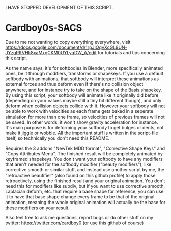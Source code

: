 I HAVE STOPPED DEVELOPMENT OF THIS SCRIPT.


# Cardboy0s-SACS


Due to me not wanting to copy everything everywhere, visit https://docs.google.com/document/d/1rpJIQqvXcGL9UN-JYzqRKVHk8xaMxgCKM0UYLyqDW_A/edit for tutorials and tips concerning this script.

As the name says, it's for softbodies in Blender, more specifically animated ones, be it through modifiers, transforms or shapekeys. If you use a default softbody with animations, that softbody will interpret these animations as external forces and thus deform even if there's no collision object anywhere, and for instance try to take on the shape of the Basis shapekey. By using this script, your softbody will animate like it originally did before (depending on your values maybe still a tiny bit different though), and only deform when collision objects collide with it. However your softbody will not be able to work with velocities as each frame gets baked in a seperate simulation for more than one frame, so velocities of previous frames will not be saved. In other words, it won't show gravity acceleration for instance. It's main purpose is for deforming your softbody to get bulges or dents, not make it jiggle or wobble.
All the important stuff is written in the script-file itself, so technically you don't need this README.

Requires the 3 addons "NewTek MDD format", "Corrective Shape Keys" and "Copy Attributes Menu". 
The finished result will be completely animated by keyframed shapekeys. You don't want your softbody to have any modifiers that aren't needed for the softbody modifier ("beauty modifiers"), like corrective smooth or similar stuff, and instead use another script by me, the "retroactive beautifier" (also found on this github profile) to apply those retroactively, using the finished result and your original animation. You don't need this for modifiers like subdiv, but if you want to use corrective smooth, Laplacian deform, etc. that require a base shape for reference, you can use it to have that base shape change every frame to be that of the original animation, meaning the whole original animation will actually be the base for these modifiers on your result.

Also feel free to ask me questions, report bugs or do other stuff on my twitter: https://twitter.com/cardboy0 (or use this github of course)
